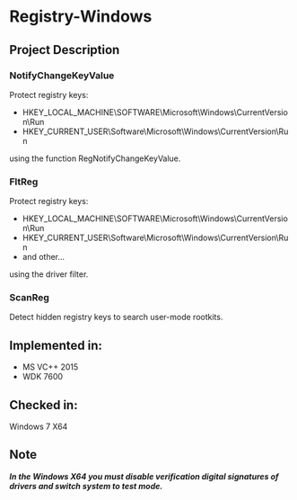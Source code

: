 # Registry-Windows

## Project Description


### NotifyChangeKeyValue

Protect registry keys:

* HKEY_LOCAL_MACHINE\SOFTWARE\Microsoft\Windows\CurrentVersion\Run
* HKEY_CURRENT_USER\Software\Microsoft\Windows\CurrentVersion\Run

using the function RegNotifyChangeKeyValue.


### FltReg

Protect registry keys:

* HKEY_LOCAL_MACHINE\SOFTWARE\Microsoft\Windows\CurrentVersion\Run
* HKEY_CURRENT_USER\Software\Microsoft\Windows\CurrentVersion\Run
* and other...

using the driver filter.


### ScanReg

Detect hidden registry keys to search user-mode rootkits.


## Implemented in:

* MS VC++ 2015
* WDK 7600

## Checked in:

Windows 7 X64

## Note
***In the Windows X64 you must disable verification digital signatures of drivers and switch system to test mode.***


